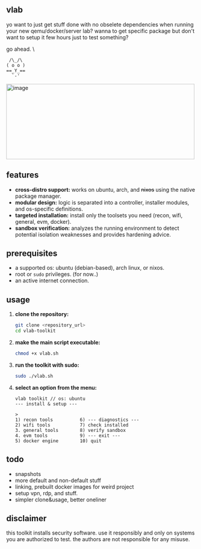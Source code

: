## vlab

yo want to just get stuff done with no obselete dependencies 
when running your new qemu/docker/server lab?
wanna to get specific package but don't want to setup it few hours just to test something?

go ahead. \

```
 /\_/\
( o o )
==_Y_==
  `-'
```

<img width="500" height="200" alt="image" src="https://github.com/user-attachments/assets/e5b76c47-aefb-4921-b825-dcfa90d28c4b" />


## features

-   **cross-distro support:** works on ubuntu, arch, and <del>nixos</del> using the native package manager.
-   **modular design:** logic is separated into a controller, installer modules, and os-specific definitions.
-   **targeted installation:** install only the toolsets you need (recon, wifi, general, evm, docker).
-   **sandbox verification:** analyzes the running environment to detect potential isolation weaknesses and provides hardening advice.

## prerequisites

-   a supported os: ubuntu (debian-based), arch linux, or nixos.
-   root or `sudo` privileges. (for now..)
-   an active internet connection.

## usage

1.  **clone the repository:**
    ```sh
    git clone <repository_url>
    cd vlab-toolkit
    ```

2.  **make the main script executable:**
    ```sh
    chmod +x vlab.sh
    ```

3.  **run the toolkit with sudo:**
    ```sh
    sudo ./vlab.sh
    ```

4.  **select an option from the menu:**
    ```
    vlab toolkit // os: ubuntu
    --- install & setup ---

    >
    1) recon tools          6) --- diagnostics ---
    2) wifi tools           7) check installed
    3. general tools        8) verify sandbox
    4. evm tools            9) --- exit ---
    5) docker engine        10) quit
    ```


## todo 

- snapshots 
- more default and non-default stuff 
- linking, prebuilt docker images for weird project 
- setup vpn, rdp, and stuff.
- simpler clone&usage, better oneliner 

## disclaimer

this toolkit installs security software. use it responsibly and only on systems you are authorized to test. the authors are not responsible for any misuse.
